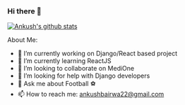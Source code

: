 ### Hi there 👋


[![Ankush's github stats](https://github-readme-stats.vercel.app/api?username=Ankush22Bairwa)](https://github.com/anuraghazra/github-readme-stats)

About Me:

- 🔭 I’m currently working on Django/React based project
- 🌱 I’m currently learning ReactJS
- 👯 I’m looking to collaborate on MediOne
- 🤔 I’m looking for help with Django developers
- 💬 Ask me about Football ⚽
- 📫 How to reach me: ankushbairwa22@gmail.com


